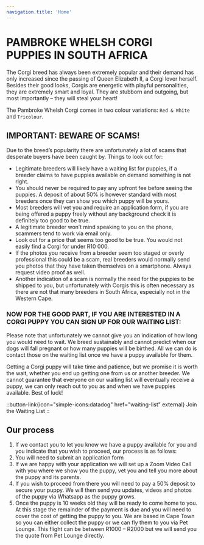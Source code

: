 ```yaml
---
navigation.title: 'Home'
---
```


# PAMBROKE WHELSH CORGI PUPPIES IN SOUTH AFRICA

The Corgi breed has always been extremely popular and their demand has only increased since the passing of Queen Elizabeth II, a Corgi lover herself. Besides their good looks, Corgis are energetic with playful personalities, they are extremely smart and loyal. They are stubborn and outgoing, but most importantly – they will steal your heart!



The Pambroke Whelsh Corgi comes in two colour variations: `Red & White` and `Tricolour`.




## IMPORTANT: BEWARE OF SCAMS! 
Due to the breed’s popularity there are unfortunately a lot of scams that desperate buyers have been caught by. Things to look out for:
 - Legitimate breeders will likely have a waiting list for puppies, if a breeder claims to have puppies available on demand something is not right. 
- You should never be required to pay any upfront fee before seeing the puppies. A deposit of about 50% is however standard with most breeders once they can show you which puppy will be yours.
- Most breeders will vet you and require an application form, if you are being offered a puppy freely without any background check it is definitely too good to be true. 
- A legitimate breeder won’t mind speaking to you on the phone, scammers tend to work via email only. 
- Look out for a price that seems too good to be true. You would not easily find a Corgi for under R10 000. 
- If the photos you receive from a breeder seem too staged or overly professional this could be a scam, real breeders would normally send you photos that they have taken themselves on a smartphone. Always request video proof as well. 
- Another indication of a scam is normally the need for the puppies to be shipped to you, but unfortunately with Corgis this is often necessary as there are not that many breeders in South Africa, especially not in the Western Cape. 


### NOW FOR THE GOOD PART, IF YOU ARE INTERESTED IN A CORGI PUPPY YOU CAN SIGN UP FOR OUR WAITING LIST:

Please note that unfortunately we cannot give you an indication of how long you would need to wait. We breed sustainably and cannot predict when our dogs will fall pregnant or how many puppies will be birthed. All we can do is contact those on the waiting list once we have a puppy available for them. 

Getting a Corgi puppy will take time and patience, but we promise it is worth the wait, whether you end up getting one from us or another breeder. 
We cannot guarantee that everyone on our waiting list will eventually receive a puppy, we can only reach out to you as and when we have puppies available. Best of luck!



::button-link{icon="simple-icons:datadog" href="waiting-list" external}
Join the Waiting List
::

## Our process

1. If we contact you to let you know we have a puppy available for you and  you indicate that you wish to proceed, our process is as follows:
2. You will need to submit an application form
3. If we are happy with your application we will set up a Zoom Video Call with you where we show you the puppy, vet you and tell you more about the puppy and its parents.
4. If you wish to proceed from there you will need to pay a 50% deposit to secure your puppy. 
We will then send you updates, videos and photos of the puppy via Whatsapp as the puppy grows. 
5. Once the puppy is 10 weeks old they will be ready to come home to you. At this stage the remainder of the payment is due and you will need to cover the cost of getting the puppy to you. We are based in Cape Town so you can either collect the puppy or we can fly them to you via Pet Lounge. This flight can be between R1000 – R2000 but we will send you the quote from Pet Lounge directly. 
